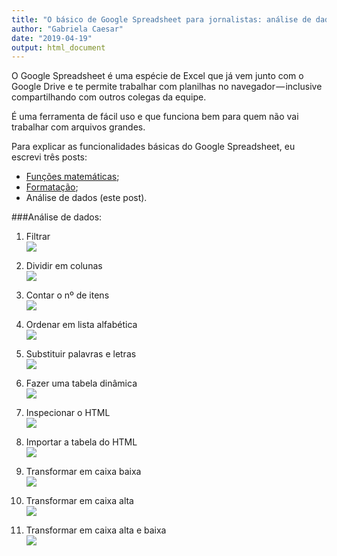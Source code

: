 ```yaml
---
title: "O básico de Google Spreadsheet para jornalistas: análise de dados"
author: "Gabriela Caesar"
date: "2019-04-19"
output: html_document
---
```



O Google Spreadsheet é uma espécie de Excel que já vem junto com o Google Drive e te permite trabalhar com planilhas no navegador — inclusive compartilhando com outros colegas da equipe.   

É uma ferramenta de fácil uso e que funciona bem para quem não vai trabalhar com arquivos grandes.   

Para explicar as funcionalidades básicas do Google Spreadsheet, eu escrevi três posts:   

* [Funções matemáticas](https://medium.com/@gabrielacaesar/o-b%C3%A1sico-de-google-spreadsheet-para-jornalistas-fun%C3%A7%C3%B5es-matem%C3%A1ticas-e3b87e5371d6);   
* [Formatação](https://medium.com/@gabrielacaesar/o-b%C3%A1sico-de-google-spreadsheet-para-jornalistas-formata%C3%A7%C3%A3o-98e2700691b7);   
* Análise de dados (este post).  

###Análise de dados:  
1) Filtrar  
![](https://cdn-images-1.medium.com/max/1600/1*HvOK9rekYOGdtG1DRteVuQ.gif)   

2) Dividir em colunas   
![](https://cdn-images-1.medium.com/max/1600/1*6k06kKqOyhstjEkCK3LBLQ.gif)   

3) Contar o nº de itens   
![](https://cdn-images-1.medium.com/max/1600/1*d8hEkWstJJvMkeMJd8X7Pw.gif)   

4) Ordenar em lista alfabética   
![](https://cdn-images-1.medium.com/max/1600/1*d8hEkWstJJvMkeMJd8X7Pw.gif)   

5) Substituir palavras e letras   
![](https://cdn-images-1.medium.com/max/1600/1*LIVv8xBP0bht9yXrwxM1tQ.gif)   

6) Fazer uma tabela dinâmica   
![](https://cdn-images-1.medium.com/max/1600/1*KzAJAEWobKtI1x7Nx7-RAw.gif)   

7) Inspecionar o HTML   
![](https://cdn-images-1.medium.com/max/1600/1*-DBmn3NaqQSXYcii8heDBw.gif)   

8) Importar a tabela do HTML   
![](https://cdn-images-1.medium.com/max/1600/1*DxiEVcgg3o2hV17a3LpeeQ.gif)   

9) Transformar em caixa baixa   
![](https://cdn-images-1.medium.com/max/1600/1*JQWmKr6VRdnngrsc1Z4_iQ.gif)   

10) Transformar em caixa alta   
![](https://cdn-images-1.medium.com/max/1600/1*aNtk8Ma8BDiLVL-_yV58QQ.gif)   

11) Transformar em caixa alta e baixa   
![](https://cdn-images-1.medium.com/max/1600/1*r3-EYJtDSiW89y2IA2Lcng.gif)   
